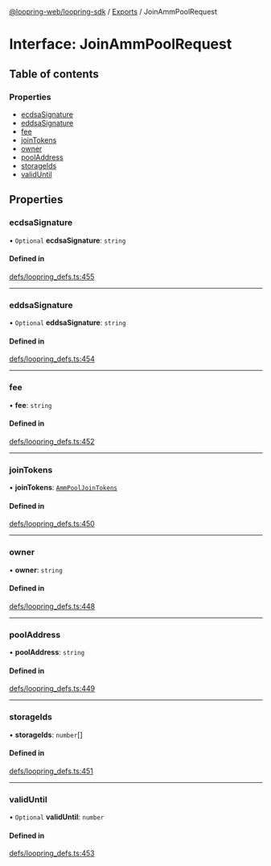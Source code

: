 [@loopring-web/loopring-sdk](../README.md) / [Exports](../modules.md) / JoinAmmPoolRequest

# Interface: JoinAmmPoolRequest

## Table of contents

### Properties

- [ecdsaSignature](JoinAmmPoolRequest.md#ecdsasignature)
- [eddsaSignature](JoinAmmPoolRequest.md#eddsasignature)
- [fee](JoinAmmPoolRequest.md#fee)
- [joinTokens](JoinAmmPoolRequest.md#jointokens)
- [owner](JoinAmmPoolRequest.md#owner)
- [poolAddress](JoinAmmPoolRequest.md#pooladdress)
- [storageIds](JoinAmmPoolRequest.md#storageids)
- [validUntil](JoinAmmPoolRequest.md#validuntil)

## Properties

### ecdsaSignature

• `Optional` **ecdsaSignature**: `string`

#### Defined in

[defs/loopring_defs.ts:455](https://github.com/Loopring/loopring_sdk/blob/300ee65/src/defs/loopring_defs.ts#L455)

___

### eddsaSignature

• `Optional` **eddsaSignature**: `string`

#### Defined in

[defs/loopring_defs.ts:454](https://github.com/Loopring/loopring_sdk/blob/300ee65/src/defs/loopring_defs.ts#L454)

___

### fee

• **fee**: `string`

#### Defined in

[defs/loopring_defs.ts:452](https://github.com/Loopring/loopring_sdk/blob/300ee65/src/defs/loopring_defs.ts#L452)

___

### joinTokens

• **joinTokens**: [`AmmPoolJoinTokens`](AmmPoolJoinTokens.md)

#### Defined in

[defs/loopring_defs.ts:450](https://github.com/Loopring/loopring_sdk/blob/300ee65/src/defs/loopring_defs.ts#L450)

___

### owner

• **owner**: `string`

#### Defined in

[defs/loopring_defs.ts:448](https://github.com/Loopring/loopring_sdk/blob/300ee65/src/defs/loopring_defs.ts#L448)

___

### poolAddress

• **poolAddress**: `string`

#### Defined in

[defs/loopring_defs.ts:449](https://github.com/Loopring/loopring_sdk/blob/300ee65/src/defs/loopring_defs.ts#L449)

___

### storageIds

• **storageIds**: `number`[]

#### Defined in

[defs/loopring_defs.ts:451](https://github.com/Loopring/loopring_sdk/blob/300ee65/src/defs/loopring_defs.ts#L451)

___

### validUntil

• `Optional` **validUntil**: `number`

#### Defined in

[defs/loopring_defs.ts:453](https://github.com/Loopring/loopring_sdk/blob/300ee65/src/defs/loopring_defs.ts#L453)
